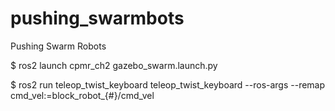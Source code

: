 # pushing_swarmbots
Pushing Swarm Robots

$ ros2 launch cpmr_ch2 gazebo_swarm.launch.py 

$ ros2 run teleop_twist_keyboard teleop_twist_keyboard --ros-args --remap cmd_vel:=block_robot_{#}/cmd_vel
